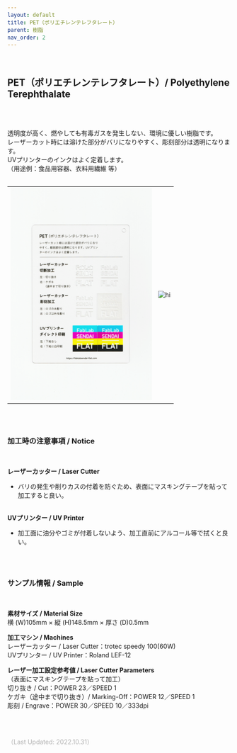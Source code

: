 ```yaml
---
layout: default
title: PET（ポリエチレンテレフタレート）
parent: 樹脂
nav_order: 2
---
```


<br>

## PET（ポリエチレンテレフタレート）/ Polyethylene Terephthalate
<br><br>

透明度が高く、燃やしても有毒ガスを発生しない、環境に優しい樹脂です。<br>
レーザーカット時には溶けた部分がバリになりやすく、彫刻部分は透明になります。<br>
UVプリンターのインクはよく定着します。<br>
（用途例：食品用容器、衣料用繊維 等）
<br>
<br>

<table>
<tr style="border:none;">
<td style="border:none;"><img src="assets/07_PET_1.png" width="320" alt="hi" class="inline"/></td>
<td style="border:none;"><img src="assets/07_PET_2.png" width="320" alt="hi" class="inline"/></td>
</tr>
</table>

<br><br>


### 加工時の注意事項 / Notice
<br>

**レーザーカッター / Laser Cutter**
<br>
* バリの発生や削りカスの付着を防ぐため、表面にマスキングテープを貼って加工すると良い。<br><br>

**UVプリンター / UV Printer**
<br>
* 加工面に油分やゴミが付着しないよう、加工直前にアルコール等で拭くと良い。<br>

<br><br>

### サンプル情報 / Sample
<br>

**素材サイズ / Material Size**<br>
横 (W)105mm × 縦 (H)148.5mm × 厚さ (D)0.5mm<br>

**加工マシン / Machines**<br>
レーザーカッター / Laser Cutter：trotec speedy 100(60W)<br>
UVプリンター / UV Printer：Roland LEF-12<br>

**レーザー加工設定参考値 / Laser Cutter Parameters**<br>
（表面にマスキングテープを貼って加工）<br>
切り抜き / Cut：POWER 23／SPEED 1<br>
ケガキ（途中まで切り抜き）/ Marking-Off：POWER 12／SPEED 1<br>
彫刻 / Engrave：POWER 30／SPEED 10／333dpi<br>

<br><br>

<span style="color: #B2B2B2; ">
（Last Updated: 2022.10.31）
</span>
